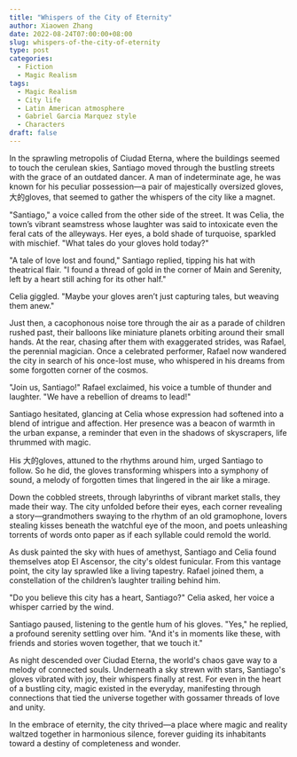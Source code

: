 ```yaml
---
title: "Whispers of the City of Eternity"
author: Xiaowen Zhang
date: 2022-08-24T07:00:00+08:00
slug: whispers-of-the-city-of-eternity
type: post
categories:
  - Fiction
  - Magic Realism
tags:
  - Magic Realism
  - City life
  - Latin American atmosphere
  - Gabriel Garcia Marquez style
  - Characters
draft: false
---
```


In the sprawling metropolis of Ciudad Eterna, where the buildings seemed to touch the cerulean skies, Santiago moved through the bustling streets with the grace of an outdated dancer. A man of indeterminate age, he was known for his peculiar possession—a pair of majestically oversized gloves,大的gloves, that seemed to gather the whispers of the city like a magnet.

"Santiago," a voice called from the other side of the street. It was Celia, the town’s vibrant seamstress whose laughter was said to intoxicate even the feral cats of the alleyways. Her eyes, a bold shade of turquoise, sparkled with mischief. "What tales do your gloves hold today?"

"A tale of love lost and found," Santiago replied, tipping his hat with theatrical flair. "I found a thread of gold in the corner of Main and Serenity, left by a heart still aching for its other half."

Celia giggled. "Maybe your gloves aren’t just capturing tales, but weaving them anew."

Just then, a cacophonous noise tore through the air as a parade of children rushed past, their balloons like miniature planets orbiting around their small hands. At the rear, chasing after them with exaggerated strides, was Rafael, the perennial magician. Once a celebrated performer, Rafael now wandered the city in search of his once-lost muse, who whispered in his dreams from some forgotten corner of the cosmos.

"Join us, Santiago!" Rafael exclaimed, his voice a tumble of thunder and laughter. "We have a rebellion of dreams to lead!"

Santiago hesitated, glancing at Celia whose expression had softened into a blend of intrigue and affection. Her presence was a beacon of warmth in the urban expanse, a reminder that even in the shadows of skyscrapers, life thrummed with magic.

His 大的gloves, attuned to the rhythms around him, urged Santiago to follow. So he did, the gloves transforming whispers into a symphony of sound, a melody of forgotten times that lingered in the air like a mirage.

Down the cobbled streets, through labyrinths of vibrant market stalls, they made their way. The city unfolded before their eyes, each corner revealing a story—grandmothers swaying to the rhythm of an old gramophone, lovers stealing kisses beneath the watchful eye of the moon, and poets unleashing torrents of words onto paper as if each syllable could remold the world.

As dusk painted the sky with hues of amethyst, Santiago and Celia found themselves atop El Ascensor, the city's oldest funicular. From this vantage point, the city lay sprawled like a living tapestry. Rafael joined them, a constellation of the children’s laughter trailing behind him.

"Do you believe this city has a heart, Santiago?" Celia asked, her voice a whisper carried by the wind.

Santiago paused, listening to the gentle hum of his gloves. "Yes," he replied, a profound serenity settling over him. "And it's in moments like these, with friends and stories woven together, that we touch it."

As night descended over Ciudad Eterna, the world's chaos gave way to a melody of connected souls. Underneath a sky strewn with stars, Santiago's gloves vibrated with joy, their whispers finally at rest. For even in the heart of a bustling city, magic existed in the everyday, manifesting through connections that tied the universe together with gossamer threads of love and unity.

In the embrace of eternity, the city thrived—a place where magic and reality waltzed together in harmonious silence, forever guiding its inhabitants toward a destiny of completeness and wonder.